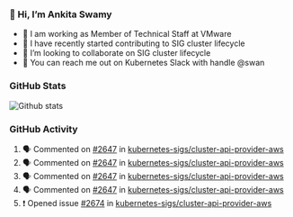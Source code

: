 ### 👋 Hi, I’m Ankita Swamy 

- 💼 I am working as Member of Technical Staff at VMware
- 👀 I have recently started contributing to SIG cluster lifecycle 
- 💞️ I’m looking to collaborate on SIG cluster lifecycle
- 💬 You can reach me out on Kubernetes Slack with handle @swan

### GitHub Stats
![Github stats](https://github-readme-stats.vercel.app/api?username=Ankitasw&count_private=true&show_icons=true&theme=tokyonight)

### GitHub Activity 
<!--START_SECTION:activity-->
1. 🗣 Commented on [#2647](https://github.com/kubernetes-sigs/cluster-api-provider-aws/issues/2647) in [kubernetes-sigs/cluster-api-provider-aws](https://github.com/kubernetes-sigs/cluster-api-provider-aws)
2. 🗣 Commented on [#2647](https://github.com/kubernetes-sigs/cluster-api-provider-aws/issues/2647) in [kubernetes-sigs/cluster-api-provider-aws](https://github.com/kubernetes-sigs/cluster-api-provider-aws)
3. 🗣 Commented on [#2647](https://github.com/kubernetes-sigs/cluster-api-provider-aws/issues/2647) in [kubernetes-sigs/cluster-api-provider-aws](https://github.com/kubernetes-sigs/cluster-api-provider-aws)
4. 🗣 Commented on [#2647](https://github.com/kubernetes-sigs/cluster-api-provider-aws/issues/2647) in [kubernetes-sigs/cluster-api-provider-aws](https://github.com/kubernetes-sigs/cluster-api-provider-aws)
5. ❗️ Opened issue [#2674](https://github.com/kubernetes-sigs/cluster-api-provider-aws/issues/2674) in [kubernetes-sigs/cluster-api-provider-aws](https://github.com/kubernetes-sigs/cluster-api-provider-aws)
<!--END_SECTION:activity-->
